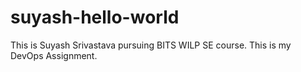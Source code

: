 # suyash-hello-world
This is Suyash Srivastava pursuing BITS WILP SE course.
This is my DevOps Assignment.
